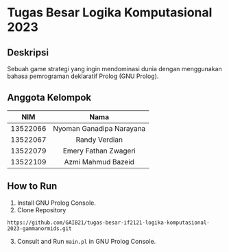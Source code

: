 # Tugas Besar Logika Komputasional 2023

## Deskripsi

Sebuah game strategi yang ingin mendominasi dunia dengan menggunakan bahasa pemrograman deklaratif Prolog (GNU Prolog).

## Anggota Kelompok

| **NIM**  |       **Nama**           |
| :------: | :-------------------:    |
| 13522066 | Nyoman Ganadipa Narayana |
| 13522067 |      Randy Verdian       |
| 13522079 |   Emery Fathan Zwageri   |
| 13522109 |    Azmi Mahmud Bazeid    |

## How to Run

1. Install GNU Prolog Console.
2. Clone Repository
```
https://github.com/GAIB21/tugas-besar-if2121-logika-komputasional-2023-gammanormids.git
```
3. Consult and Run `main.pl` in GNU Prolog Console.